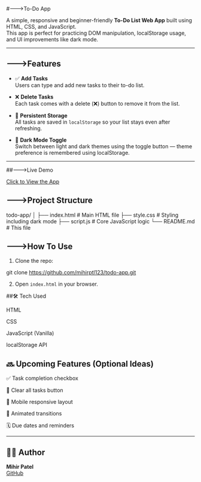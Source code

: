 #--->To-Do App

A simple, responsive and beginner-friendly **To-Do List Web App** built using HTML, CSS, and JavaScript.  
This app is perfect for practicing DOM manipulation, localStorage usage, and UI improvements like dark mode.

---

## --->Features

- ✅ **Add Tasks**  
  Users can type and add new tasks to their to-do list.

- ❌ **Delete Tasks**  
  Each task comes with a delete (❌) button to remove it from the list.

- 💾 **Persistent Storage**  
  All tasks are saved in `localStorage` so your list stays even after refreshing.

- 🌙 **Dark Mode Toggle**  
  Switch between light and dark themes using the toggle button — theme preference is remembered using localStorage.

---

##--->Live Demo

[Click to View the App](https://mihirptl123.github.io/todo-app/)

## --->Project Structure

todo-app/
│
├── index.html # Main HTML file
├── style.css # Styling including dark mode
├── script.js # Core JavaScript logic
└── README.md # This file


## --->How To Use

1. Clone the repo:

git clone https://github.com/mihirptl123/todo-app.git

2. Open `index.html` in your browser.


##🛠️ Tech Used

HTML

CSS

JavaScript (Vanilla)

localStorage API
## 🔜 Upcoming Features (Optional Ideas)
 ✅ Task completion checkbox

 🧹 Clear all tasks button

 📱 Mobile responsive layout

 🎨 Animated transitions

 🗓️ Due dates and reminders

 ----


## 👨‍💻 Author

**Mihir Patel**  
[GitHub](https://github.com/mihirptl123)
